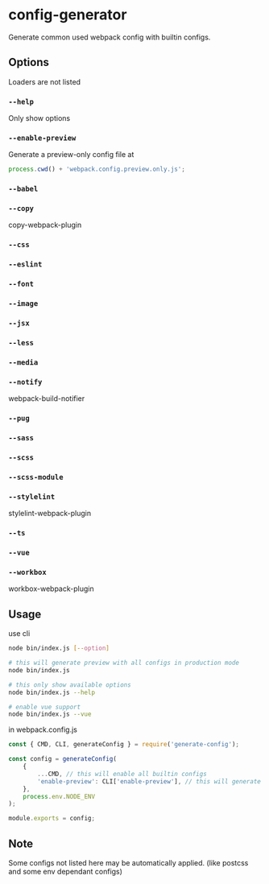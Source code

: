 # config-generator

Generate common used webpack config with builtin configs.

## Options

Loaders are not listed

### `--help`

Only show options

### `--enable-preview`

Generate a preview-only config file at

```js
process.cwd() + 'webpack.config.preview.only.js';
```

### `--babel`

### `--copy`

copy-webpack-plugin

### `--css`

### `--eslint`

### `--font`

### `--image`

### `--jsx`

### `--less`

### `--media`

### `--notify`

webpack-build-notifier

### `--pug`

### `--sass`

### `--scss`

### `--scss-module`

### `--stylelint`

stylelint-webpack-plugin

### `--ts`

### `--vue`

### `--workbox`

workbox-webpack-plugin

## Usage

use cli

```sh
node bin/index.js [--option]

# this will generate preview with all configs in production mode
node bin/index.js

# this only show available options
node bin/index.js --help

# enable vue support
node bin/index.js --vue
```

in webpack.config.js

```js
const { CMD, CLI, generateConfig } = require('generate-config');

const config = generateConfig(
    {
        ...CMD, // this will enable all builtin configs
        'enable-preview': CLI['enable-preview'], // this will generate a preview file
    },
    process.env.NODE_ENV
);

module.exports = config;
```

## Note

Some configs not listed here may be automatically applied. (like postcss and some env dependant configs)
